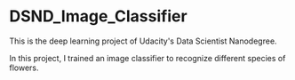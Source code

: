 # DSND_Image_Classifier

This is the deep learning project of Udacity's Data Scientist Nanodegree. 

In this project, I trained an image classifier to recognize different species of flowers.
